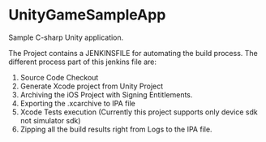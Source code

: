 # UnityGameSampleApp
Sample C-sharp Unity application.

The Project contains a JENKINSFILE for automating the build process. The different process part of this jenkins file are:
1. Source Code Checkout
2. Generate Xcode project from Unity Project
3. Archiving the iOS Project with Signing Entitlements.
4. Exporting the .xcarchive to IPA file
5. Xcode Tests execution (Currently this project supports only device sdk not simulator sdk)
6. Zipping all the build results right from Logs to the IPA file.
